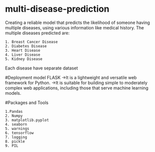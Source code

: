 # multi-disease-prediction
Creating a reliable model that predicts the likelihood of someone
having multiple diseases, using various information like medical
history.
The multiple diseases predicted are:

    1. Breast Cancer Disease
    2. Diabetes Disease
    3. Heart Disease
    4. Liver Disease
    5. Kidney Disease
Each disease have separate dataset

#Deployment model
FLASK
->It is a lightweight and versatile web framework for Python.
->It is suitable for building simple to moderately complex web
    applications, including those that serve machine learning
    models.
    
#Packages and Tools

    1.Pandas 
    2. Numpy 
    3. matplotlib.pyplot 
    4. seaborn
    5. warnings
    6. tensorflow
    7. logging
    8. pickle
    9. PIL
